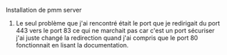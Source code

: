 Installation de pmm server
1. Le seul problème que j'ai rencontré était le port que je redirigait du port 443 vers le port 83 ce qui ne marchait pas car c'est un port sécuriser j'ai juste changé la redirection quand j'ai compris que le port 80 fonctionnait en lisant la documentation.
